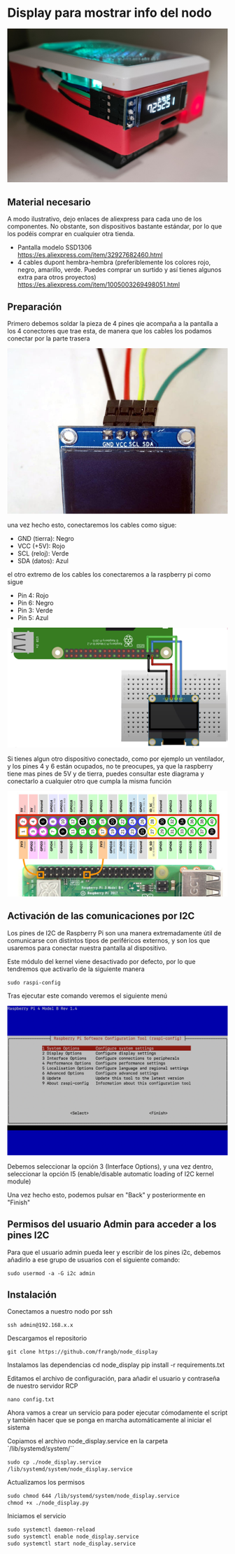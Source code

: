 # Display para mostrar info del nodo

![Frontal](/docs/node_front.jpeg "Frontal")

## Material necesario

A modo ilustrativo, dejo enlaces de aliexpress para cada uno de los componentes. No obstante, son dispositivos bastante estándar, por lo que los podéis comprar en cualquier otra tienda.

- Pantalla modelo SSD1306
https://es.aliexpress.com/item/32927682460.html
- 4 cables dupont hembra-hembra (preferiblemente los colores rojo, negro, amarillo, verde. Puedes comprar un surtido y así tienes algunos extra para otros proyectos)
https://es.aliexpress.com/item/1005003269498051.html

## Preparación

Primero debemos soldar la pieza de 4 pines qie acompaña a la pantalla a los 4 conectores que trae esta, de manera que los cables los podamos conectar por la parte trasera

![Conexiones](/docs/pines.jpeg "Conexiones")

una vez hecho esto, conectaremos los cables como sigue:

* GND (tierra): Negro
* VCC (+5V): Rojo
* SCL (reloj): Verde
* SDA (datos): Azul

el otro extremo de los cables los conectaremos a la raspberry pi como sigue

* Pin 4: Rojo
* Pin 6: Negro
* Pin 3: Verde
* Pin 5: Azul

![Conexiones](/docs/conexiones.png "Conexiones")

Si tienes algun otro dispositivo conectado, como por ejemplo un ventilador, y los pines 4 y 6 están ocupados, no te preocupes, ya que la raspberry tiene mas pines de 5V y de tierra, puedes consultar este diagrama y conectarlo a cualquier otro que cumpla la misma función

![GPIO pines](/docs/gpio.png "GPIO pines")

## Activación de las comunicaciones por I2C

Los pines de I2C de Raspberry Pi son una manera extremadamente útil de comunicarse con distintos tipos de periféricos externos, y son los que usaremos para conectar nuestra pantalla al dispositivo.

Este módulo del kernel viene desactivado por defecto, por lo que tendremos que activarlo de la siguiente manera

    sudo raspi-config

Tras ejecutar este comando veremos el siguiente menú

![raspi-config](/docs/raspi-config.png "raspi-config menu")

Debemos seleccionar la opción 3 (Interface Options), y una vez dentro, seleccionar la opción I5 (enable/disable automatic loading of I2C kernel module)

Una vez hecho esto, podemos pulsar en "Back" y posteriormente en "Finish"

## Permisos del usuario Admin para acceder a los pines I2C

Para que el usuario admin pueda leer y escribir de los pines i2c, debemos añadirlo a ese grupo de usuarios con el siguiente comando:

    sudo usermod -a -G i2c admin

## Instalación

Conectamos a nuestro nodo por ssh

    ssh admin@192.168.x.x

Descargamos el repositorio

    git clone https://github.com/frangb/node_display

Instalamos las dependencias
    cd node_display
    pip install -r requirements.txt

Editamos el archivo de configuración, para añadir el usuario y contraseña de nuestro servidor RCP

    nano config.txt

Ahora vamos a crear un servicio para poder ejecutar cómodamente el script y también hacer que se ponga en marcha automáticamente al iniciar el sistema

Copiamos el archivo node_display.service en la carpeta `/lib/systemd/system/``

    sudo cp ./node_display.service /lib/systemd/system/node_display.service

Actualizamos los permisos

    sudo chmod 644 /lib/systemd/system/node_display.service
    chmod +x ./node_display.py

Iniciamos el servicio

    sudo systemctl daemon-reload
    sudo systemctl enable node_display.service
    sudo systemctl start node_display.service


